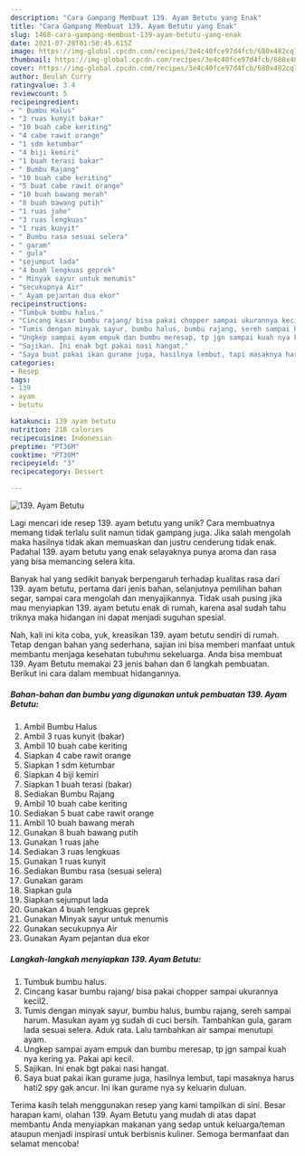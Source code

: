```yaml
---
description: "Cara Gampang Membuat 139. Ayam Betutu yang Enak"
title: "Cara Gampang Membuat 139. Ayam Betutu yang Enak"
slug: 1468-cara-gampang-membuat-139-ayam-betutu-yang-enak
date: 2021-07-28T01:50:45.615Z
image: https://img-global.cpcdn.com/recipes/3e4c40fce97d4fcb/680x482cq70/139-ayam-betutu-foto-resep-utama.jpg
thumbnail: https://img-global.cpcdn.com/recipes/3e4c40fce97d4fcb/680x482cq70/139-ayam-betutu-foto-resep-utama.jpg
cover: https://img-global.cpcdn.com/recipes/3e4c40fce97d4fcb/680x482cq70/139-ayam-betutu-foto-resep-utama.jpg
author: Beulah Curry
ratingvalue: 3.4
reviewcount: 5
recipeingredient:
- " Bumbu Halus"
- "3 ruas kunyit bakar"
- "10 buah cabe keriting"
- "4 cabe rawit orange"
- "1 sdm ketumbar"
- "4 biji kemiri"
- "1 buah terasi bakar"
- " Bumbu Rajang"
- "10 buah cabe keriting"
- "5 buat cabe rawit orange"
- "10 buah bawang merah"
- "8 buah bawang putih"
- "1 ruas jahe"
- "3 ruas lengkuas"
- "1 ruas kunyit"
- " Bumbu rasa sesuai selera"
- " garam"
- " gula"
- "sejumput lada"
- "4 buah lengkuas geprek"
- " Minyak sayur untuk menumis"
- "secukupnya Air"
- " Ayam pejantan dua ekor"
recipeinstructions:
- "Tumbuk bumbu halus."
- "Cincang kasar bumbu rajang/ bisa pakai chopper sampai ukurannya kecil2."
- "Tumis dengan minyak sayur, bumbu halus, bumbu rajang, sereh sampai harum. Masukan ayam yg sudah di cuci bersih. Tambahkan gula, garam lada sesuai selera. Aduk rata. Lalu tambahkan air sampai menutupi ayam."
- "Ungkep sampai ayam empuk dan bumbu meresap, tp jgn sampai kuah nya kering ya. Pakai api kecil."
- "Sajikan. Ini enak bgt pakai nasi hangat."
- "Saya buat pakai ikan gurame juga, hasilnya lembut, tapi masaknya harus hati2 spy gak ancur. Ini ikan gurame nya sy keluarin duluan."
categories:
- Resep
tags:
- 139
- ayam
- betutu

katakunci: 139 ayam betutu 
nutrition: 218 calories
recipecuisine: Indonesian
preptime: "PT36M"
cooktime: "PT30M"
recipeyield: "3"
recipecategory: Dessert

---
```



![139. Ayam Betutu](https://img-global.cpcdn.com/recipes/3e4c40fce97d4fcb/680x482cq70/139-ayam-betutu-foto-resep-utama.jpg)

Lagi mencari ide resep 139. ayam betutu yang unik? Cara membuatnya memang tidak terlalu sulit namun tidak gampang juga. Jika salah mengolah maka hasilnya tidak akan memuaskan dan justru cenderung tidak enak. Padahal 139. ayam betutu yang enak selayaknya punya aroma dan rasa yang bisa memancing selera kita.

Banyak hal yang sedikit banyak berpengaruh terhadap kualitas rasa dari 139. ayam betutu, pertama dari jenis bahan, selanjutnya pemilihan bahan segar, sampai cara mengolah dan menyajikannya. Tidak usah pusing jika mau menyiapkan 139. ayam betutu enak di rumah, karena asal sudah tahu triknya maka hidangan ini dapat menjadi suguhan spesial.




Nah, kali ini kita coba, yuk, kreasikan 139. ayam betutu sendiri di rumah. Tetap dengan bahan yang sederhana, sajian ini bisa memberi manfaat untuk membantu menjaga kesehatan tubuhmu sekeluarga. Anda bisa membuat 139. Ayam Betutu memakai 23 jenis bahan dan 6 langkah pembuatan. Berikut ini cara dalam membuat hidangannya.

<!--inarticleads1-->

##### Bahan-bahan dan bumbu yang digunakan untuk pembuatan 139. Ayam Betutu:

1. Ambil  Bumbu Halus
1. Ambil 3 ruas kunyit (bakar)
1. Ambil 10 buah cabe keriting
1. Siapkan 4 cabe rawit orange
1. Siapkan 1 sdm ketumbar
1. Siapkan 4 biji kemiri
1. Siapkan 1 buah terasi (bakar)
1. Sediakan  Bumbu Rajang
1. Ambil 10 buah cabe keriting
1. Sediakan 5 buat cabe rawit orange
1. Ambil 10 buah bawang merah
1. Gunakan 8 buah bawang putih
1. Gunakan 1 ruas jahe
1. Sediakan 3 ruas lengkuas
1. Gunakan 1 ruas kunyit
1. Sediakan  Bumbu rasa (sesuai selera)
1. Gunakan  garam
1. Siapkan  gula
1. Siapkan sejumput lada
1. Gunakan 4 buah lengkuas geprek
1. Gunakan  Minyak sayur untuk menumis
1. Gunakan secukupnya Air
1. Gunakan  Ayam pejantan dua ekor




<!--inarticleads2-->

##### Langkah-langkah menyiapkan 139. Ayam Betutu:

1. Tumbuk bumbu halus.
1. Cincang kasar bumbu rajang/ bisa pakai chopper sampai ukurannya kecil2.
1. Tumis dengan minyak sayur, bumbu halus, bumbu rajang, sereh sampai harum. Masukan ayam yg sudah di cuci bersih. Tambahkan gula, garam lada sesuai selera. Aduk rata. Lalu tambahkan air sampai menutupi ayam.
1. Ungkep sampai ayam empuk dan bumbu meresap, tp jgn sampai kuah nya kering ya. Pakai api kecil.
1. Sajikan. Ini enak bgt pakai nasi hangat.
1. Saya buat pakai ikan gurame juga, hasilnya lembut, tapi masaknya harus hati2 spy gak ancur. Ini ikan gurame nya sy keluarin duluan.




Terima kasih telah menggunakan resep yang kami tampilkan di sini. Besar harapan kami, olahan 139. Ayam Betutu yang mudah di atas dapat membantu Anda menyiapkan makanan yang sedap untuk keluarga/teman ataupun menjadi inspirasi untuk berbisnis kuliner. Semoga bermanfaat dan selamat mencoba!
